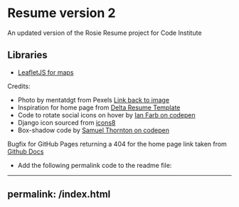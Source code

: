 # Resume version 2

An updated version of the Rosie Resume project for Code Institute

## Libraries
- [LeafletJS for maps](https://leafletjs.com/)

Credits:
- Photo by mentatdgt from Pexels [Link back to image](https://www.pexels.com/photo/woman-posing-937483/)
- Inspiration for home page from [Delta Resume Template](https://creativemarket.com/ninashaw/3672205-Delta-Resume-Template?u=creativework247&utm_source=Link&utm_medium=CM+Social+Share&utm_campaign=Product+Social+Share&utm_content=Delta+Resume+Template&ts=201904#fullscreen)
- Code to rotate social icons on hover by [Ian Farb on codepen](https://codepen.io/ianfarb/pen/yqpmw)
- Django icon sourced from [icons8](https://icons8.com/icons/set/django)
- Box-shadow code by [Samuel Thornton on codepen](https://codepen.io/sdthornton/pen/wBZdXq)


Bugfix for GitHub Pages returning a 404 for the home page link taken from [Github Docs](https://docs.github.com/en/free-pro-team@latest/github/working-with-github-pages/creating-a-custom-404-page-for-your-github-pages-site)
- Add the following permalink code to the readme file:

---
permalink: /index.html
---